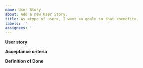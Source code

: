 ```yaml
---
name: User Story
about: Add a new User Story.
title: As <type of user>, I want <a goal> so that <benefit>.
labels: ''
assignees: ''
---
```


**User story**

**Acceptance criteria**

**Definition of Done**
